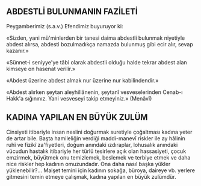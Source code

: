 ## ABDESTLİ BULUNMANIN FAZİLETİ

Peygamberimiz (s.a.v.) Efendimiz buyuruyor ki:

«Sizden, yani mü'minlerden bir tanesi dai­ma abdestli bulunmak niyetiyle abdest alırsa, abdesti bozulmadıkça namazda bulunmuş gibi ecir alır, sevap kazanır.»

«Sünnet-i seniyye'ye tâbi olarak abdestli ol­duğu halde tekrar abdest alan kimseye on hase­nat verilir.»

«Abdest üzerine abdest almak nur üzerine nur kabilindendir.»

«Abdest alırken şeytan aleyhillânenin, şeyta­nî vesveselerinden Cenab-ı Hakk'a sığınınız. Yani vesveseyi takip etmeyiniz.» (Menâvî)

## KADINA YAPILAN EN BÜYÜK ZULÜM

Cinsiyeti itibariyle insan neslini doğurmak suretiyle çoğaltması kadına yeter de artar bile. Başta hamileliğin verdiği maddi-manevî riskler ile ay hâlinin ruhî ve fizikî za'fiyetleri, doğum anındaki ızdıraplar, lohusalık anındaki vücudun hastalık itibariyle her türlü tesirlere açık olan hassasiyeti, çocuk emzirmek, büyütmek onu te­mizlemek, beslemek ve terbiye etmek ve daha nice riskler hep kadının omuzundadır. Ona da­ha nasıl başka yükler yüklenebilir?... Maişet temini için kadının sokağa, büroya, daireye vb. yerlere gitmesini temin etmeye çalışmak, kadına yapılan en büyük zulümdür.
